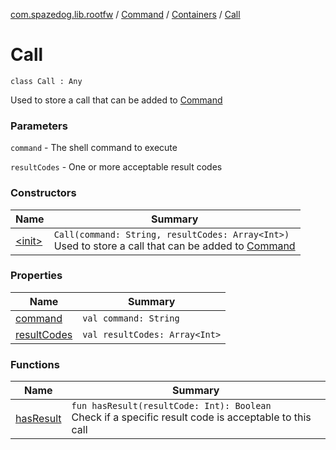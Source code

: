 [com.spazedog.lib.rootfw](../../../index.md) / [Command](../../index.md) / [Containers](../index.md) / [Call](.)

# Call

`class Call : Any`

Used to store a call that can be added to [Command](../../index.md)

### Parameters

`command` - The shell command to execute

`resultCodes` - One or more acceptable result codes

### Constructors

| Name | Summary |
|---|---|
| [&lt;init&gt;](-init-.md) | `Call(command: String, resultCodes: Array<Int>)`<br>Used to store a call that can be added to [Command](../../index.md) |

### Properties

| Name | Summary |
|---|---|
| [command](command.md) | `val command: String` |
| [resultCodes](result-codes.md) | `val resultCodes: Array<Int>` |

### Functions

| Name | Summary |
|---|---|
| [hasResult](has-result.md) | `fun hasResult(resultCode: Int): Boolean`<br>Check if a specific result code is acceptable to this call |
